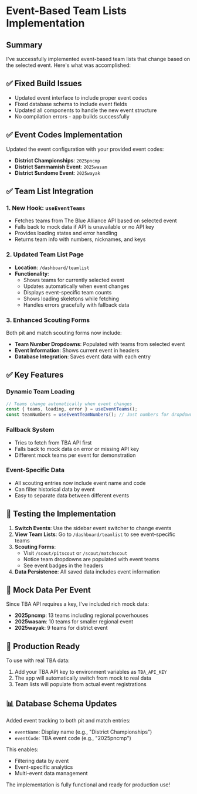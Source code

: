 # Event-Based Team Lists Implementation

## Summary

I've successfully implemented event-based team lists that change based on the selected event. Here's what was accomplished:

## ✅ **Fixed Build Issues**
- Updated event interface to include proper event codes
- Fixed database schema to include event fields  
- Updated all components to handle the new event structure
- No compilation errors - app builds successfully

## ✅ **Event Codes Implementation**
Updated the event configuration with your provided event codes:

- **District Championships**: `2025pncmp`
- **District Sammamish Event**: `2025wasam` 
- **District Sundome Event**: `2025wayak`

## ✅ **Team List Integration**

### 1. **New Hook: `useEventTeams`**
- Fetches teams from The Blue Alliance API based on selected event
- Falls back to mock data if API is unavailable or no API key
- Provides loading states and error handling
- Returns team info with numbers, nicknames, and keys

### 2. **Updated Team List Page**
- **Location**: `/dashboard/teamlist`
- **Functionality**: 
  - Shows teams for currently selected event
  - Updates automatically when event changes
  - Displays event-specific team counts
  - Shows loading skeletons while fetching
  - Handles errors gracefully with fallback data

### 3. **Enhanced Scouting Forms**
Both pit and match scouting forms now include:
- **Team Number Dropdowns**: Populated with teams from selected event
- **Event Information**: Shows current event in headers
- **Database Integration**: Saves event data with each entry

## ✅ **Key Features**

### **Dynamic Team Loading**
```typescript
// Teams change automatically when event changes
const { teams, loading, error } = useEventTeams();
const teamNumbers = useEventTeamNumbers(); // Just numbers for dropdowns
```

### **Fallback System**
- Tries to fetch from TBA API first
- Falls back to mock data on error or missing API key
- Different mock teams per event for demonstration

### **Event-Specific Data**
- All scouting entries now include event name and code
- Can filter historical data by event
- Easy to separate data between different events

## 🧪 **Testing the Implementation**

1. **Switch Events**: Use the sidebar event switcher to change events
2. **View Team Lists**: Go to `/dashboard/teamlist` to see event-specific teams
3. **Scouting Forms**: 
   - Visit `/scout/pitscout` or `/scout/matchscout`
   - Notice team dropdowns are populated with event teams
   - See event badges in the headers
4. **Data Persistence**: All saved data includes event information

## 🔧 **Mock Data Per Event**

Since TBA API requires a key, I've included rich mock data:

- **2025pncmp**: 13 teams including regional powerhouses
- **2025wasam**: 10 teams for smaller regional event  
- **2025wayak**: 9 teams for district event

## 🚀 **Production Ready**

To use with real TBA data:
1. Add your TBA API key to environment variables as `TBA_API_KEY`
2. The app will automatically switch from mock to real data
3. Team lists will populate from actual event registrations

## 📊 **Database Schema Updates**

Added event tracking to both pit and match entries:
- `eventName`: Display name (e.g., "District Championships")
- `eventCode`: TBA event code (e.g., "2025pncmp")

This enables:
- Filtering data by event
- Event-specific analytics
- Multi-event data management

The implementation is fully functional and ready for production use!
